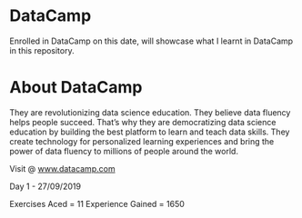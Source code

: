 # DataCamp
Enrolled in DataCamp on this date, will showcase what I learnt in DataCamp in this repository.

# About DataCamp

They are revolutionizing data science education. They believe data fluency helps people succeed. That’s why they are democratizing data science education by building the best platform to learn and teach data skills. They create technology for personalized learning experiences and bring the power of data fluency to millions of people around the world.

Visit @ www.datacamp.com

Day 1 - 27/09/2019

Exercises Aced = 11
Experience Gained = 1650
